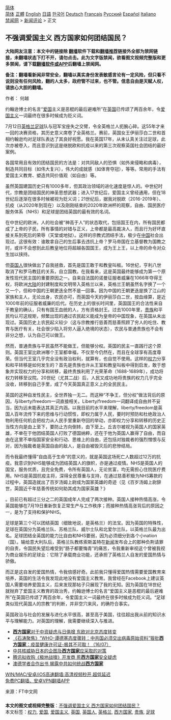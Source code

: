  <!-- 面包屑导航 --> <div class="breadcrumb"><!-- GTranslate: https://gtranslate.io/ -->  <div class="switcher notranslate">  <div class="selected">  <a href="#" onclick="return false;"> 简体</a>  </div>  <div class="option">  <a href="https://www.bannedbook.org" onclick="doGTranslate('zh-CN|zh-CN');jQuery('div.switcher div.selected a').html(jQuery(this).html());return false;" title="简体中文" class="nturl selected"> 简体</a>  <a href="https://www.bannedbook.org/zh-tw/" onclick="doGTranslate('zh-CN|zh-TW');jQuery('div.switcher div.selected a').html(jQuery(this).html());return false;" title="繁體中文" class="nturl"> 正體</a>  <a href="https://www.bannedbook.org/en/" onclick="doGTranslate('zh-CN|en');jQuery('div.switcher div.selected a').html(jQuery(this).html());return false;" title="English" class="nturl"> English</a>  <a href="https://www.bannedbook.org/ja/" onclick="doGTranslate('zh-CN|ja');jQuery('div.switcher div.selected a').html(jQuery(this).html());return false;" title="日本語" class="nturl"> 日語</a>  <a href="https://www.bannedbook.org/ko/" onclick="doGTranslate('zh-CN|ko');jQuery('div.switcher div.selected a').html(jQuery(this).html());return false;" title="한국어" class="nturl"> 한국어</a>  <a href="https://www.bannedbook.org/de/" onclick="doGTranslate('zh-CN|de');jQuery('div.switcher div.selected a').html(jQuery(this).html());return false;" title="Deutsch" class="nturl"> Deutsch</a>  <a href="https://www.bannedbook.org/fr/" onclick="doGTranslate('zh-CN|fr');jQuery('div.switcher div.selected a').html(jQuery(this).html());return false;" title="Français" class="nturl"> Français</a>  <a href="https://www.bannedbook.org/ru/" onclick="doGTranslate('zh-CN|ru');jQuery('div.switcher div.selected a').html(jQuery(this).html());return false;" title="Русский" class="nturl"> Русский</a>  <a href="https://www.bannedbook.org/es/" onclick="doGTranslate('zh-CN|es');jQuery('div.switcher div.selected a').html(jQuery(this).html());return false;" title="Español" class="nturl"> Español</a>  <a href="https://www.bannedbook.org/it/" onclick="doGTranslate('zh-CN|it');jQuery('div.switcher div.selected a').html(jQuery(this).html());return false;" title="Italiano" class="nturl"> Italiano</a>  </div>  </div>      <div class='breadcrumb-sub'><!-- Breadcrumb NavXT 6.3.0 --> <a href="https://www.bannedbook.org/" class="home">禁闻网</a> &gt; <a href="https://www.bannedbook.org/bnews/comments/" class="category">新闻评论</a> &gt; 正文</div></div><h2>不强调爱国主义 西方国家如何团结国民？</h2> <p class="notice"><b>大陆网友注意：本文中的链接除 <a href="https://github.com/bannedbook/fanqiang" >翻墙</a>软件下载和<a href="https://github.com/killgcd/justmysocks/blob/master/README.md">翻墙推荐</a>链接外全部为禁网链接，未翻墙状态下打不开，请勿点击。此为文字版禁闻，欲看图文视频完整版和更多禁闻，请下载<a href="https://github.com/bannedbook/fanqiang">翻墙软件或APP</a>后翻墙上禁闻网。</p><p>备注：翻墙看新闻非常安全，翻墙以真实身份发表敏感言论有一定风险，但只看不说则没有任何风险，翻的人太多，政府管不过来，也不管。信息自由是天赋人权，请放心大胆的翻墙。</b></p>  <div class="entry"> <p>作者： 何越</p> <p id="summary">约翰逊博士的名言“<a href="https://www.bannedbook.org/bnews/tag/%E7%88%B1%E5%9B%BD/" class="st_tag internal_tag" rel="tag" title="标签 爱国 下的日志">爱国</a>主义是恶棍的最后避难所”在<a href="https://www.bannedbook.org/bnews/tag/%e8%8b%b1%e5%9b%bd/" class="st_tag internal_tag" rel="tag" title="标签 英国 下的日志">英国</a>已传颂了两百余年，令<a href="https://www.bannedbook.org/bnews/tag/%E7%88%B1%E5%9B%BD%E4%B8%BB%E4%B9%89/" class="st_tag internal_tag" rel="tag" title="标签 爱国主义 下的日志">爱国主义</a>一词最终在很多时候成为贬义词。</p> <p id="conimg">7月12日<a href="https://www.bannedbook.org/bnews/tag/%e8%8b%b1%e6%a0%bc%e5%85%b0/" class="st_tag internal_tag" rel="tag" title="标签 英格兰 下的日志">英格兰</a><a href="https://www.bannedbook.org/bnews/tag/%e8%b6%b3%e7%90%83/" class="st_tag internal_tag" rel="tag" title="标签 足球 下的日志">足球</a>队与冠军宝座失之交臂，令全英格兰人扼腕心碎。这55年才来一回的决赛资格，其历史意义席卷了全英格兰。赛前，英国女王伊丽莎白二世和首相约翰逊均对足球队表达了其良好祝愿。我在英国17年，从未认真关注过足球，此次亦被卷入，而且意识到这是继脱欧和抗疫以来的第三次观察英国社会团结的最好案例。</p> <p>各国常用且有效的团结国民的方法是：对共同敌人的恐惧（如外来侵略和病毒），制造共同目标（如伟大复兴），伟大的成就感（如体育夺冠），等等。常用的手法有爱国主义教育、塑造共同价值观（如自由）等。</p>  <p>虽然英国建国历史只有1000多年，但其政治领域的进化速度是惊人的。中世纪时代，宗教是团结国民的神圣思想武器；进入17世纪后，爱国主义曾经通用，但在18世纪后逐渐在很多时候被视为贬义词；21世纪后，据我对脱欧（2016-2019年）、抗疫（从2020年到现在）以及刚刚结束的2020年欧洲杯的观察，自由、国民医疗服务体系（NHS）和足球是团结英国的最有效的名词。</p> <p>在中世纪的欧洲，人的社会被“神高于人”的状态取代，包括国王在内，所有国民都成了上帝的子民，所有事情的对错与正义，上帝都是最高裁决人，而且行为好坏直接关系到死后的荣辱（天堂或地狱）。这样的宗教式团结手法，极少在<span class='wp_keywordlink_affiliate'><a href="https://www.bannedbook.org/" title="中国" target="_blank">中国</a></span>社会出现过。这很有效：谁敢拿自己的生后事去违抗上帝？罗马帝国在立基督教为国教之时，或许不会想到此后教皇地位将超越各国国王，成为王上王，以上帝的命令对众生加以挟持。</p> <p>但<a href="https://www.bannedbook.org/bnews/tag/%E8%8B%B1%E5%9B%BD%E4%BA%BA/" class="st_tag internal_tag" rel="tag" title="标签 英国人 下的日志">英国人</a>很快做出了自我拯救，首先是国王敢于和教皇叫板。16世纪，亨利八世取消了和罗马教廷的关系，自立国教。在我看来，这是英国最终能够成为第一个原发性现代民主国的重要原因之一。自来自法国的诺曼征服者威廉在1066年夺得王权，将欧洲<span class='wp_keywordlink_affiliate'><a href="https://www.bannedbook.org/" title="大陆" target="_blank">大陆</a></span>的封建制度和文明带入英格兰以来，英格兰王朝虽然名字换了一个又一个，但和中国的王朝更迭全然不是一回事。因为中国的王朝更迭是换了江山的家族和主人，无论出身，农民亦可，而英国今天的伊丽莎白二世，按血缘算，是近1000年前的征服者威廉的后代。在历史上的很长时间里，英国国王的合法性来自于教皇的确认，只有有国王血统的人，方有资格封王。过去1000年里，<a href="https://www.bannedbook.org/bnews/tag/%e8%b4%b5%e6%97%8f/" class="st_tag internal_tag" rel="tag" title="标签 贵族 下的日志">贵族</a>和平民均认可这规矩，频繁出现的通过农民起义能成为皇帝的中国现象，在英国从未出现过。英国历史上农民起义较少（这与宗教推行慈善而慈善照顾了穷人的吃住、教育与医疗有关，社会很少陷入将穷人逼入绝境的状态），农民与普通贵族也不会有非分之想，认为自己可以做王。</p> <p>然而，普通贵族与平民虽然不能做王，但能够分权。英国的民主一直践行这个原则。英国王室比欧洲哪个王室都幸福，不仅至今仍然在，而且在全球享有高度尊荣。但当代王室几乎完全没有政治权利，就算有，也自觉不使用。这样的<a href="https://www.bannedbook.org/bnews/tag/%E6%9D%83%E5%8A%9B/" class="st_tag internal_tag" rel="tag" title="标签 权力 下的日志">权力</a>分享和和平转移是如何发生的？首先是贵族也许从王室和教皇叫板中得到启发，敢于想象并实现权力的分享和转移，最终贵族利用了光荣革命（1688-1689年），成功将权力转移至议院。20世纪（尤其二战）后，人民又成功地将贵族的权力几乎完全没收，转移到自己手里，成了今天英国真正意义上的全民民主。</p>  <p>英国的这种自发性民主，全世界独一无二。而这种“不争王，但分权”做法背后的原因，与liberty/freedom一词直接相关。Liberty/freedom一词翻译成自由并不妥当，因为远未能表达其真正内涵。以我目前的水平来理解，liberty/freedom是英国人百年流传下来的思维与行动惯性，即权力属于人民，要时时预防和杜绝政治人物利用任何机会把权力从人民手里重新夺回的举动，亦即权力分享和转移的历史正当性方向是由上至下，要防止方向倒转，由下至上。丘吉尔被视为英国人的国家英雄，不单在于他团结英国人打败了德国纳粹，还在于他为英国人赢得了自由，而自由在这里不单指国家安全和行动、思维上的自由，还包括对独裁者的强烈憎恨与反对，因为独裁者是英国自由的敌人，是自由被毁灭后的悲惨结局。</p> <p>而令我最终懂得“自由高于生命”的意义的，就是英国这场死亡人数超过12万的抗疫。我意识到NHS能够成为团结英国人的旗帜，亦是通过疫情。NHS是英国人的国宝，服务优质，且完全免费，令所有英国人，无论贫富，均无需担心住院医疗费用。NHS是英国抗疫主将，深得全民尊重与支持，在通过慈善积极为NHS筹款的过程中，英国造就出了百岁汤姆上尉成为国家英雄的奇迹（见《百岁汤姆上尉辞世，英国近千年慈善传统如何助其成为国家英雄？》</p> <p>。目前已有超过三分之二的英国成年人完成了两次接种。英国人接种热情高涨，令英国能够在7月19日重新恢复正常生产与工作秩序；而接种热情高涨背后的原因之一，是为了支持和保护NHS。</p> <p>足球是第三个可以团结英国（细致地说，是英格兰）的法宝。因为英国的特殊性，足球在英国分为英格兰队、苏格兰队、威尔士队和北爱尔兰队，以英格兰队最为出名。足球团结全英国的能力比自由和NHS要弱，因为必须细分到各个小nation（国）。输给意大利队后，英格兰队教练索斯盖特在<span class='wp_keywordlink_affiliate'><a href="https://www.bannedbook.org/" title="新闻">新闻</a></span>发布会上的那种负荆请罪的自责，令国民失望后难受到“肠子都要悔青”的痛苦，令我重新审视这个曾被我视为商业娱乐的足球业：它除了承载商业功能，还承担了英格兰人自发的爱国热情与骄傲。</p>  <p>而正是这自发的爱国热情，令我倍感好奇。此前我只懂得爱国热情需要爱国教育来培养，英国的生活令我发现此地没有爱国主义教育。我曾经在Facebook上建议英国人需要培养爱国主义，后来发现那帖子只展现了我的无知。因为英国在18世纪就抛弃了爱国主义教育的政治秀，约翰逊博士的名言“爱国主义是恶棍的最后避难所”在英国已传颂了两百余年，令爱国主义一词最终在很多时候成为贬义词。“足球类似现代英国人的宗教”的判断，并非空穴来风，的确符合事实。</p> <p>英国政治与社会的发展与进化水平很高，甚至高于美国，往往超出我从前的知识水平与理解能力。对英国的理解，我需要继续深入与推进。</p> <ul class='op-related-articles' title='相关阅读'> <li><a href='https://www.bannedbook.org/bnews/comments/20210718/1589520.html' target='_blank'><b>西方国家</b>对于中资疑虑与日俱增 东欧对北京态度转变</a></li> <li><a href='https://www.bannedbook.org/bnews/bannedvideo/20210717/1588608.html' target='_blank'>《石涛聚焦》“WHO-谭德塞态度骤转：中共国必须交出病毒原始资料”狠批<b>西方国家</b>：疫苗健康许可证-极其不可取！（16/07）</a></li> <li><a href='https://www.bannedbook.org/bnews/comments/20210716/1588111.html' target='_blank'>中共核威胁日本的企图及<b>西方国家</b>应采取的对策</a></li> <li><a href='https://www.bannedbook.org/bnews/finance/20210715/1587284.html' target='_blank'>腾讯拟收购《极地战嚎》开发商 惹<b>西方国家</b>安全疑虑</a></li> <li><a href='https://www.bannedbook.org/bnews/comments/20210708/1582451.html' target='_blank'>澳德学者合作出书 揭露中共如何统战<b>西方国家</b></a></li> </ul> <p class="texttj"> <a href="https://github.com/bannedbook/fanqiang/wiki/V2ray%E6%9C%BA%E5%9C%BA" target="_blank">WIN/MAC/安卓/iOS高速翻墙:高清视频秒开,超低延迟</a><br/> <a href="https://github.com/bannedbook/fanqiang/wiki/%E7%A6%81%E9%97%BB%E7%BD%91%E5%AE%89%E5%8D%93%E7%BF%BB%E5%A2%99%E6%96%B0%E9%97%BBAPP" target="_blank">免费PC翻墙、安卓VPN翻墙APP</a></p><p> 来源：FT中文网 </p> <a name='sharetosocial'></a>  <div style="margin-bottom:5px;padding-bottom:5px;clear:both"> <div id="archive-pix-1" class="banner-ads"> <!-- AuctionX Display platform tag START --> <div id="26318x728x90x621x_ADSLOT2" clicktrack="%%CLICK_URL_ESC%%"></div> <!-- AuctionX Display platform tag END --> </div> <div id="archive-pix-2" class="banner-ads"> <!-- AuctionX Display platform tag START --> <div id="26315x300x250x621x_ADSLOT2" clicktrack="%%CLICK_URL_ESC%%"></div> <!-- AuctionX Display platform tag END --> </div> </div>    <div id="archive-pix-1" class="banner-ads"> <!-- AuctionX Display platform tag START --> <div id="26318x728x90x621x_ADSLOT3" clicktrack="%%CLICK_URL_ESC%%"></div> <!-- AuctionX Display platform tag END --> </div> <div><b>本文的图文或视频完整版</b>：<a href='https://www.bannedbook.org/bnews/comments/20210719/1589834.html'>不强调爱国主义 西方国家如何团结国民？</a></div>  </div><!--END ENTRY--> <div class="postfooter"> <div>本文标签：<a href="https://www.bannedbook.org/bnews/tag/%E6%9D%83%E5%8A%9B/" rel="tag">权力</a>, <a href="https://www.bannedbook.org/bnews/tag/%E7%88%B1%E5%9B%BD/" rel="tag">爱国</a>, <a href="https://www.bannedbook.org/bnews/tag/%E7%88%B1%E5%9B%BD%E4%B8%BB%E4%B9%89/" rel="tag">爱国主义</a>, <a href="https://www.bannedbook.org/bnews/tag/%e8%8b%b1%e5%9b%bd/" rel="tag">英国</a>, <a href="https://www.bannedbook.org/bnews/tag/%E8%8B%B1%E5%9B%BD%E4%BA%BA/" rel="tag">英国人</a>, <a href="https://www.bannedbook.org/bnews/tag/%e8%8b%b1%e6%a0%bc%e5%85%b0/" rel="tag">英格兰</a>, <a href="https://www.bannedbook.org/bnews/tag/%e8%a5%bf%e6%96%b9%e5%9b%bd%e5%ae%b6/" rel="tag">西方国家</a>, <a href="https://www.bannedbook.org/bnews/tag/%e8%b4%b5%e6%97%8f/" rel="tag">贵族</a>, <a href="https://www.bannedbook.org/bnews/tag/%e8%b6%b3%e7%90%83/" rel="tag">足球</a></div>  </div><!--END POSTFOOTER--> 